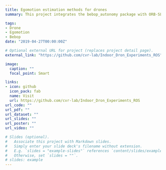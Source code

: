```yaml
---
title: Egomotion estimation methods for drones
summary: This project integrates the bebop_autonomy package with ORB-SLAM2 in the ROS platform, to do localization and mapping using the Parrot Bebop2 drone. Applications are mainly indoor navigation and mapping.

tags:
- Drone
- Egomotion
- Bebop
date: "2019-04-27T00:00:00Z"

# Optional external URL for project (replaces project detail page).
external_link: "https://github.com/cvr-lab/Indoor_Dron_Experiments_ROS"

image:
  caption: ""
  focal_point: Smart

links:
- icon: github
  icon_pack: fab
  name: Visit
  url: https://github.com/cvr-lab/Indoor_Dron_Experiments_ROS
url_code: ""
url_pdf: ""
url_dataset: ""
url_slides: ""
url_poster: ""
url_video: ""

# Slides (optional).
#   Associate this project with Markdown slides.
#   Simply enter your slide deck's filename without extension.
#   E.g. `slides = "example-slides"` references `content/slides/example-slides.md`.
#   Otherwise, set `slides = ""`.
# slides: example
---
```


